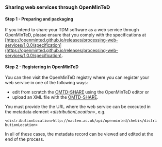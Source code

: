 ### Sharing web services through OpenMinTeD

#### 

#### **Step 1 - Preparing and packaging**

If you intend to share your TDM software as a web service through OpenMinTeD, please ensure that you comply with the specifications at [https://openminted.github.io/releases/processing-web-services/1.0.0/specification](https://openminted.github.io/releases/processing-web-services/1.0.0/specification).



#### **Step 2 - Registering in OpenMinTeD**

You can then visit the OpenMinTeD registry where you can register your web service in one of the following ways:

* edit from scratch the [OMTD-SHARE](/the_omtd-share_metadata_schema.md) using the OpenMinTeD editor or
* upload an XML file with the [OMTD-SHARE](/the_omtd-share_metadata_schema.md). 

You must provide the the URL where the web service can be executed in the metadata element _&lt;distributionLocation&gt;_, e.g.

`<distributionLocation>http://nactem.ac.uk/api/openminted/chebi</distributionLocation>`

In all of these cases, the metadata record can be viewed and edited at the end of the process.

